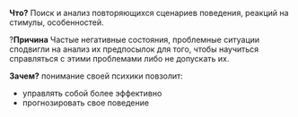 **Что?**
Поиск и анализ повторяющихся сценариев поведения, реакций на стимулы, особенностей.

?**Причина**
Частые негативные состояния, проблемные ситуации сподвигли на анализ их предпосылок для того, чтобы научиться справляться с этими проблемами либо не допускать их.

**Зачем?** 
понимание своей психики повзолит:
- управлять собой более эффективно 
- прогнозировать свое поведение
